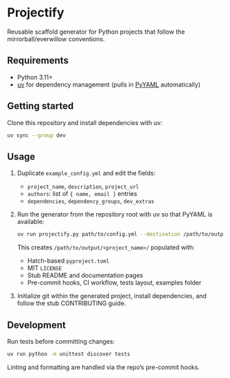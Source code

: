 # Projectify

Reusable scaffold generator for Python projects that follow the mirrorball/everwillow conventions.

## Requirements

- Python 3.11+
- [uv](https://docs.astral.sh/uv/) for dependency management (pulls in [PyYAML](https://pyyaml.org/) automatically)

## Getting started

Clone this repository and install dependencies with uv:

```bash
uv sync --group dev
```

## Usage

1. Duplicate `example_config.yml` and edit the fields:
   - `project_name`, `description`, `project_url`
   - `authors`: list of `{ name, email }` entries
   - `dependencies`, `dependency_groups`, `dev_extras`
2. Run the generator from the repository root with uv so that PyYAML is available:

   ```bash
   uv run projectify.py path/to/config.yml --destination /path/to/output
   ```

   This creates `/path/to/output/<project_name>/` populated with:
   - Hatch-based `pyproject.toml`
   - MIT `LICENSE`
   - Stub README and documentation pages
   - Pre-commit hooks, CI workflow, tests layout, examples folder

3. Initialize git within the generated project, install dependencies, and follow the stub CONTRIBUTING guide.

## Development

Run tests before committing changes:

```bash
uv run python -m unittest discover tests
```

Linting and formatting are handled via the repo’s pre-commit hooks.
